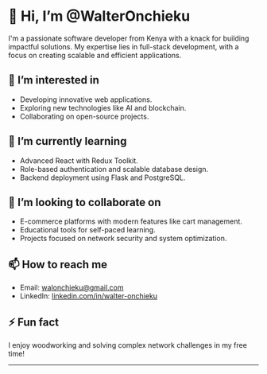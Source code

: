 # 👋 Hi, I’m @WalterOnchieku  
I'm a passionate software developer from Kenya with a knack for building impactful solutions. My expertise lies in full-stack development, with a focus on creating scalable and efficient applications.  

## 👀 I’m interested in  
- Developing innovative web applications.  
- Exploring new technologies like AI and blockchain.  
- Collaborating on open-source projects.  

## 🌱 I’m currently learning  
- Advanced React with Redux Toolkit.  
- Role-based authentication and scalable database design.  
- Backend deployment using Flask and PostgreSQL.  

## 💞️ I’m looking to collaborate on  
- E-commerce platforms with modern features like cart management.  
- Educational tools for self-paced learning.  
- Projects focused on network security and system optimization.  

## 📫 How to reach me  
- Email: walonchieku@gmail.com  
- LinkedIn: [linkedin.com/in/walter-onchieku](https://www.linkedin.com/in/walter-onchieku)  

## ⚡ Fun fact  
I enjoy woodworking and solving complex network challenges in my free time!  

---

<!---
WalterOnchieku/WalterOnchieku is a ✨ special ✨ repository because its `README.md` (this file) appears on your GitHub profile.
You can click the Preview link to take a look at your changes.
--->
